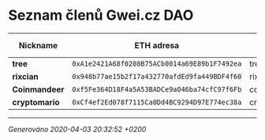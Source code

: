 # Seznam členů Gwei.cz DAO

Nickname | ETH adresa | Discord | Pozván členem | Členem od
---      | ---        | ---     | ---           | --- 
**tree**  | `0xA1e2421A68f0208B75ACb0014a69E89b1F7492ea`  | tree#7466  | -  | - 
**rixcian**  | `0x948b77ae15b2f17a432770afdEd9fa449BDF4f60`  | rixcian#4383  | -  | - 
**Coinmandeer**  | `0xf5Fe364D18F4a5A53BADCe9a046ba74cfC97f6Fb`  | coinmandeer#9287  | -  | - 
**cryptomario**  | `0xCf4ef2Ed078f7115Ca0Dd4BC9294D97E774ec38a`  | cryptomario#0917  | -  | - 



----
*Generováno 2020-04-03 20:32:52 +0200*